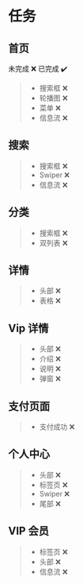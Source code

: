 # 任务

## 首页

未完成 ❌ 已完成 ✔️

> -   搜索框 ❌
> -   轮播图 ❌
> -   菜单 ❌
> -   信息流 ❌

## 搜索

> -   搜索框 ❌
> -   Swiper ❌
> -   信息流 ❌

## 分类

> -   搜索框 ❌
> -   双列表 ❌

## 详情

> -   头部 ❌
> -   表格 ❌

## Vip 详情

> -   头部 ❌
> -   介绍 ❌
> -   说明 ❌
> -   弹窗 ❌

## 支付页面

> -   支付成功 ❌

## 个人中心

> -   头部 ❌
> -   标签页 ❌
> -   Swiper ❌
> -   尾部 ❌

## VIP 会员

> -   标签页 ❌
> -   头部 ❌
> -   信息流 ❌
